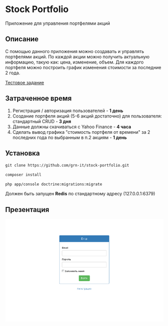 # Stock Portfolio

Приложение для управления портфелями акций

Описание
-------
С помощью данного приложения можно создавать и управлять портфелями акций.
По каждой акции можно получить актуальную информацию, такую как: цена, изменение, объем.
Для каждого портфеля можно построить график изменения стоимости за последние 2 года.

[Тестовое задание](https://gist.github.com/smirik/4d6f323e8c2eba9054da)

Затраченное время
-----------------
1. Регистрация / авторизация пользователей - **1 день**
2. Создание портфеля акций (5-6 акций достаточно) для пользователя: стандартный CRUD - **3 дня**
3. Данные должны скачиваться с Yahoo Finance - **4 часа**
4. Сделать вывод графика "стоимость портфеля от времени" за 2 последних года по выбранным в п.2 акциям - **1 день**

Установка
---------
```
git clone https://github.com/grn-it/stock-portfolio.git
```

```
composer install
```

```
php app/console doctrine:migrations:migrate
```
Должен быть запущен **Redis** по стандартному адресу (127.0.0.1:6379)

Презентация
-----------
![](https://github.com/grn-it/stock-portfolio/blob/master/demo.gif)

